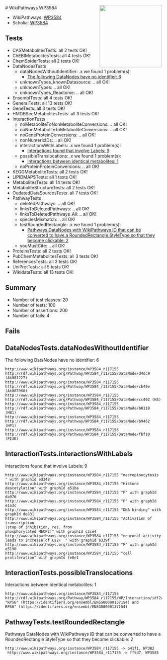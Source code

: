 <img style="float: right; width: 200px" src="https://upload.wikimedia.org/wikipedia/commons/thumb/8/83/Wplogo_with_text_500.png/640px-Wplogo_with_text_500.png" />
# WikiPathways WP3584

* WikiPathways: [WP3584](https://new.wikipathways.org/pathways/WP3584)
* Scholia: [WP3584](https://scholia.toolforge.org/wikipathways/WP3584)
## Tests
* CASMetabolitesTests: all 2 tests OK!
* ChEBIMetabolitesTests: all 4 tests OK!
* ChemSpiderTests: all 2 tests OK!
* DataNodesTests
    * dataNodesWithoutIdentifier: .x we found 1 problem(s):
        * [The following DataNodes have no identifier: 6](#d2d32fa5)
    * unknownTypes_knownDatasource: .. all OK!
    * unknownTypes: .. all OK!
    * unknownTypes_Reactome: .. all OK!
* EnsemblTests: all 4 tests OK!
* GeneralTests: all 13 tests OK!
* GeneTests: all 3 tests OK!
* HMDBSecMetabolitesTests: all 3 tests OK!
* InteractionTests
    * noMetaboliteToNonMetaboliteConversions: .. all OK!
    * noNonMetaboliteToMetaboliteConversions: .. all OK!
    * noGeneProteinConversions: .. all OK!
    * nonNumericIDs: .. all OK!
    * interactionsWithLabels: .x we found 1 problem(s):
        * [Interactions found that involve Labels: 9](#630d2680)
    * possibleTranslocations: .x we found 1 problem(s):
        * [Interactions between identical metabolites: 1](#d59038c4)
    * noProteinProteinConversions: .. all OK!
* KEGGMetaboliteTests: all 2 tests OK!
* LIPIDMAPSTests: all 1 tests OK!
* MetabolitesTests: all 14 tests OK!
* MetaboliteStructureTests: all 2 tests OK!
* OudatedDataSourcesTests: all 7 tests OK!
* PathwayTests
    * deletedPathways: .. all OK!
    * linksToDeletedPathways: .. all OK!
    * linksToDeletedPathways_All: .. all OK!
    * speciesMismatch: .. all OK!
    * testRoundedRectangle: .x we found 1 problem(s):
        * [Pathways DataNodes with WikiPathways ID that can be converted to have a RoundedRectangle StyleType so that they become clickable: 2](#9fbad3cc)
    * youMustCite: .. all OK!
* ProteinsTests: all 2 tests OK!
* PubChemMetabolitesTests: all 3 tests OK!
* ReferencesTests: all 3 tests OK!
* UniProtTests: all 5 tests OK!
* WikidataTests: all 13 tests OK!


## Summary

* Number of test classes: 20
* Number of tests: 100
* Number of assertions: 200
* Number of fails: 4

## Fails

<a name="d2d32fa5" />

## DataNodesTests.dataNodesWithoutIdentifier

The following DataNodes have no identifier: 6
```
http://www.wikipathways.org/instance/WP3584_r117155 http://rdf.wikipathways.org/Pathway/WP3584_r117155/DataNode/d4dc9 (Ak081227)
http://www.wikipathways.org/instance/WP3584_r117155 http://rdf.wikipathways.org/Pathway/WP3584_r117155/DataNode/cb49e (Ak087060)
http://www.wikipathways.org/instance/WP3584_r117155 http://rdf.wikipathways.org/Pathway/WP3584_r117155/DataNode/cc402 (H3)
http://www.wikipathways.org/instance/WP3584_r117155 http://rdf.wikipathways.org/Pathway/WP3584_r117155/DataNode/b0118 (HB1)
http://www.wikipathways.org/instance/WP3584_r117155 http://rdf.wikipathways.org/Pathway/WP3584_r117155/DataNode/b9462 (HP1)
http://www.wikipathways.org/instance/WP3584_r117155 http://rdf.wikipathways.org/Pathway/WP3584_r117155/DataNode/fbf10 (PI3K)
```

<a name="630d2680" />

## InteractionTests.interactionsWithLabels

Interactions found that involve Labels: 9
```
http://www.wikipathways.org/instance/WP3584_r117155 "macropinocytosis " with graphId ed348
http://www.wikipathways.org/instance/WP3584_r117155 "Histone deacetylation" with graphId e51ba
http://www.wikipathways.org/instance/WP3584_r117155 "P" with graphId da976
http://www.wikipathways.org/instance/WP3584_r117155 "P" with graphId e1a3c
http://www.wikipathways.org/instance/WP3584_r117155 "DNA binding" with graphId de831
http://www.wikipathways.org/instance/WP3584_r117155 "Activation of transcription
(stop of inhibition, res. from
phosphorylated MECP2)" with graphId c3ce4
http://www.wikipathways.org/instance/WP3584_r117155 "neuronal activity
leads to increase of Ca2+  " with graphId a339f
http://www.wikipathways.org/instance/WP3584_r117155 "P" with graphId e5190
http://www.wikipathways.org/instance/WP3584_r117155 "cell proliferation" with graphId fe0e1
```

<a name="d59038c4" />

## InteractionTests.possibleTranslocations

Interactions between identical metabolites: 1
```
http://www.wikipathways.org/instance/WP3584_r117155 http://rdf.wikipathways.org/Pathway/WP3584_r117155/WP/Interaction/idf2a25a0b "RPS6" (https://identifiers.org/ensembl/ENSG00000137154) and 
RPS6" (https://identifiers.org/ensembl/ENSG00000137154)
```

<a name="9fbad3cc" />

## PathwayTests.testRoundedRectangle

Pathways DataNodes with WikiPathways ID that can be converted to have a RoundedRectangle StyleType so that they become clickable: 2
```
http://www.wikipathways.org/instance/WP3584_r117155 -> b41f1, WP382
 http://www.wikipathways.org/instance/WP3584_r117155 -> ff5d7, WP3585
 ```

